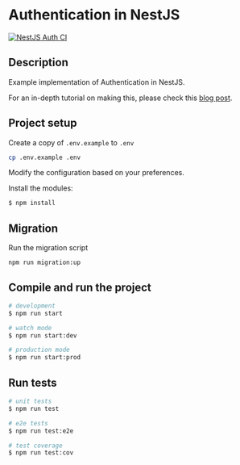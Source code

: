 # Authentication in NestJS

[![NestJS Auth CI](https://github.com/jeremejazz/nestjs-auth-example/actions/workflows/node.js.yml/badge.svg)](https://github.com/jeremejazz/nestjs-auth-example/actions/workflows/node.js.yml)

## Description
Example implementation of Authentication in NestJS.

For an in-depth tutorial on making this, please check this [blog post](https://jereme.me/post/nestjs-authentication-guide/).

## Project setup

Create a copy of `.env.example` to `.env`

```sh
cp .env.example .env
```

Modify the configuration based on your preferences. 

Install the modules: 


```bash
$ npm install
```

## Migration

Run the migration script

```
npm run migration:up
```

## Compile and run the project

```bash
# development
$ npm run start

# watch mode
$ npm run start:dev

# production mode
$ npm run start:prod
```

## Run tests

```bash
# unit tests
$ npm run test

# e2e tests
$ npm run test:e2e

# test coverage
$ npm run test:cov
```
